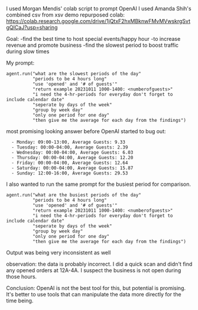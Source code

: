 I used Morgan Mendis' colab script to prompt OpenAI
I used Amanda Shih's combined csv from xsv demo
repurposed colab:
https://colab.research.google.com/drive/1jQtxF2hxMBknwFMvMVwskrgSvtgQICaJ?usp=sharing

Goal: -find the best time to host special events/happy hour
	-to increase revenue and promote business
	-find the slowest period to boost traffic during slow times
      
My prompt:
```
agent.run("what are the slowest periods of the day"
          "periods to be 4 hours long"
          "use 'opened' and '# of guests'"
          "return example 20231011 1000-1400: <numberofguests>"
          "i need the 4-hr-periods for everyday don't forget to include calendar date"
          "seperate by days of the week"
          "group by week day"
          "only one period for one day"
          "then give me the average for each day from the findings")
```
most promising looking answer before OpenAI started to bug out:

```
  - Monday: 09:00-13:00, Average Guests: 9.33
  - Tuesday: 00:00-04:00, Average Guests: 2.39
  - Wednesday: 00:00-04:00, Average Guests: 6.03
  - Thursday: 00:00-04:00, Average Guests: 12.20
  - Friday: 00:00-04:00, Average Guests: 12.64
  - Saturday: 00:00-04:00, Average Guests: 15.87
  - Sunday: 12:00-16:00, Average Guests: 29.53
```

I also wanted to run the same prompt for the busiest period for comparison.
```
agent.run("what are the busiest periods of the day"
          "periods to be 4 hours long"
          "use 'opened' and '# of guests'"
          "return example 20231011 1000-1400: <numberofguests>"
          "i need the 4-hr-periods for everyday don't forget to include calendar date"
          "seperate by days of the week"
          "group by week day"
          "only one period for one day"
          "then give me the average for each day from the findings")
```
Output was being very inconsistent as well

observation: the data is probably incorrect. I did a quick scan and didn't find any opened orders at 12A-4A. I suspect the business is not open during those hours.

Conclusion: OpenAI is not the best tool for this, but potential is promising. It's better to use tools that can manipulate the data more directly for the time being.


